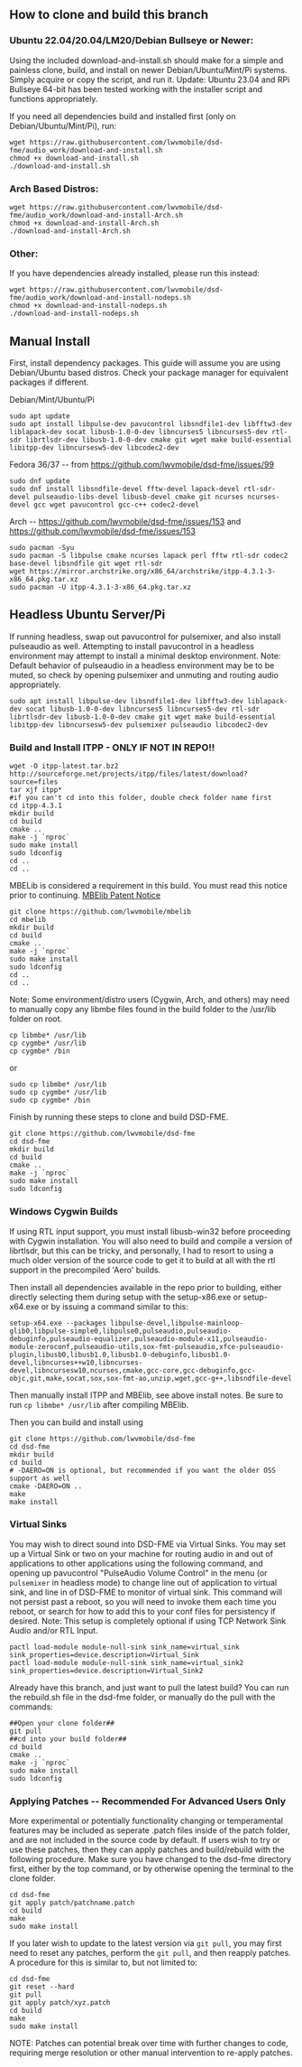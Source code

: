 ## How to clone and build this branch

### Ubuntu 22.04/20.04/LM20/Debian Bullseye or Newer:

Using the included download-and-install.sh should make for a simple and painless clone, build, and install on newer Debian/Ubuntu/Mint/Pi systems. Simply acquire or copy the script, and run it. Update: Ubuntu 23.04 and RPi Bullseye 64-bit has been tested working with the installer script and functions appropriately.

If you need all dependencies build and installed first (only on Debian/Ubuntu/Mint/Pi), run:

```
wget https://raw.githubusercontent.com/lwvmobile/dsd-fme/audio_work/download-and-install.sh
chmod +x download-and-install.sh
./download-and-install.sh
```

### Arch Based Distros:

```
wget https://raw.githubusercontent.com/lwvmobile/dsd-fme/audio_work/download-and-install-Arch.sh
chmod +x download-and-install-Arch.sh
./download-and-install-Arch.sh
```

### Other:

If you have dependencies already installed, please run this instead:

```
wget https://raw.githubusercontent.com/lwvmobile/dsd-fme/audio_work/download-and-install-nodeps.sh
chmod +x download-and-install-nodeps.sh
./download-and-install-nodeps.sh
```

## Manual Install

First, install dependency packages. This guide will assume you are using Debian/Ubuntu based distros. Check your package manager for equivalent packages if different.

Debian/Mint/Ubuntu/Pi

```
sudo apt update
sudo apt install libpulse-dev pavucontrol libsndfile1-dev libfftw3-dev liblapack-dev socat libusb-1.0-0-dev libncurses5 libncurses5-dev rtl-sdr librtlsdr-dev libusb-1.0-0-dev cmake git wget make build-essential libitpp-dev libncursesw5-dev libcodec2-dev
```

Fedora 36/37 -- from https://github.com/lwvmobile/dsd-fme/issues/99

```
sudo dnf update
sudo dnf install libsndfile-devel fftw-devel lapack-devel rtl-sdr-devel pulseaudio-libs-devel libusb-devel cmake git ncurses ncurses-devel gcc wget pavucontrol gcc-c++ codec2-devel
```

Arch -- https://github.com/lwvmobile/dsd-fme/issues/153 and https://github.com/lwvmobile/dsd-fme/issues/153

```
sudo pacman -Syu
sudo pacman -S libpulse cmake ncurses lapack perl fftw rtl-sdr codec2 base-devel libsndfile git wget rtl-sdr
wget https://mirror.archstrike.org/x86_64/archstrike/itpp-4.3.1-3-x86_64.pkg.tar.xz
sudo pacman -U itpp-4.3.1-3-x86_64.pkg.tar.xz
```

## Headless Ubuntu Server/Pi

If running headless, swap out pavucontrol for pulsemixer, and also install pulseaudio as well. Attempting to install pavucontrol in a headless environment may attempt to install a minimal desktop environment. Note: Default behavior of pulseaudio in a headless environment may be to be muted, so check by opening pulsemixer and unmuting and routing audio appropriately.

```
sudo apt install libpulse-dev libsndfile1-dev libfftw3-dev liblapack-dev socat libusb-1.0-0-dev libncurses5 libncurses5-dev rtl-sdr librtlsdr-dev libusb-1.0-0-dev cmake git wget make build-essential libitpp-dev libncursesw5-dev pulsemixer pulseaudio libcodec2-dev
```

### Build and Install ITPP - ONLY IF NOT IN REPO!!

```
wget -O itpp-latest.tar.bz2 http://sourceforge.net/projects/itpp/files/latest/download?source=files
tar xjf itpp*
#if you can't cd into this folder, double check folder name first
cd itpp-4.3.1
mkdir build
cd build
cmake ..
make -j `nproc`
sudo make install
sudo ldconfig
cd ..
cd ..
```

MBELib is considered a requirement in this build. You must read this notice prior to continuing. [MBElib Patent Notice](https://github.com/lwvmobile/mbelib#readme "MBElib Patent Notice") 

```
git clone https://github.com/lwvmobile/mbelib
cd mbelib
mkdir build
cd build
cmake ..
make -j `nproc`
sudo make install
sudo ldconfig
cd ..
cd ..
```

Note: Some environment/distro users (Cygwin, Arch, and others) may need to manually copy any libmbe files found in the build folder to the /usr/lib folder on root.

```
cp libmbe* /usr/lib
cp cygmbe* /usr/lib
cp cygmbe* /bin
```

or

```
sudo cp libmbe* /usr/lib
sudo cp cygmbe* /usr/lib
sudo cp cygmbe* /bin
```

Finish by running these steps to clone and build DSD-FME.

```
git clone https://github.com/lwvmobile/dsd-fme
cd dsd-fme
mkdir build
cd build
cmake ..
make -j `nproc`
sudo make install
sudo ldconfig

```

### Windows Cygwin Builds

If using RTL input support, you must install libusb-win32 before proceeding with Cygwin installation. You will also need to build and compile a version of librtlsdr, but this can be tricky, and personally, I had to resort to using a much older version of the source code to get it to build at all with the rtl support in the precompiled 'Aero' builds.

Then install all dependencies available in the repo prior to building, either directly selecting them during setup with the setup-x86.exe or setup-x64.exe or by issuing a command similar to this:

```
setup-x64.exe --packages libpulse-devel,libpulse-mainloop-glib0,libpulse-simple0,libpulse0,pulseaudio,pulseaudio-debuginfo,pulseaudio-equalizer,pulseaudio-module-x11,pulseaudio-module-zeroconf,pulseaudio-utils,sox-fmt-pulseaudio,xfce-pulseaudio-plugin,libusb0,libusb1.0,libusb1.0-debuginfo,libusb1.0-devel,libncurses++w10,libncurses-devel,libncursesw10,ncurses,cmake,gcc-core,gcc-debuginfo,gcc-objc,git,make,socat,sox,sox-fmt-ao,unzip,wget,gcc-g++,libsndfile-devel
```

Then manually install ITPP and MBElib, see above install notes. Be sure to run `cp libmbe* /usr/lib` after compiling MBElib.

Then you can build and install using

```
git clone https://github.com/lwvmobile/dsd-fme
cd dsd-fme
mkdir build
cd build
# -DAERO=ON is optional, but recommended if you want the older OSS support as well
cmake -DAERO=ON ..
make
make install
```

### Virtual Sinks

You may wish to direct sound into DSD-FME via Virtual Sinks. You may set up a Virtual Sink or two on your machine for routing audio in and out of applications to other applications using the following command, and opening up pavucontrol "PulseAudio Volume Control" in the menu (or `pulsemixer` in headless mode) to change line out of application to virtual sink, and line in of DSD-FME to monitor of virtual sink. This command will not persist past a reboot, so you will need to invoke them each time you reboot, or search for how to add this to your conf files for persistency if desired. Note: This setup is completely optional if using TCP Network Sink Audio and/or RTL Input.

```
pactl load-module module-null-sink sink_name=virtual_sink  sink_properties=device.description=Virtual_Sink
pactl load-module module-null-sink sink_name=virtual_sink2  sink_properties=device.description=Virtual_Sink2
```

Already have this branch, and just want to pull the latest build? You can run the rebuild.sh file in the dsd-fme folder, or manually do the pull with the commands:

```
##Open your clone folder##
git pull
##cd into your build folder##
cd build
cmake ..
make -j `nproc`
sudo make install
sudo ldconfig
```

### Applying Patches -- Recommended For Advanced Users Only

More experimental or potentially functionality changing or temperamental features may be included as seperate .patch files inside of the patch folder, and are not included in the source code by default. 
If users wish to try or use these patches, then they can apply patches and build/rebuild with the following procedure. Make sure you have changed to the dsd-fme directory first, either by the top
command, or by otherwise opening the terminal to the clone folder.

```
cd dsd-fme
git apply patch/patchname.patch
cd build
make
sudo make install
```

If you later wish to update to the latest version via `git pull`, you may first need to reset any patches, perform the `git pull`, and then reapply patches.
A procedure for this is similar to, but not limited to:

```
cd dsd-fme
git reset --hard
git pull
git apply patch/xyz.patch
cd build
make
sudo make install
```

NOTE: Patches can potential break over time with further changes to code, requiring merge resolution or other manual intervention to re-apply patches.